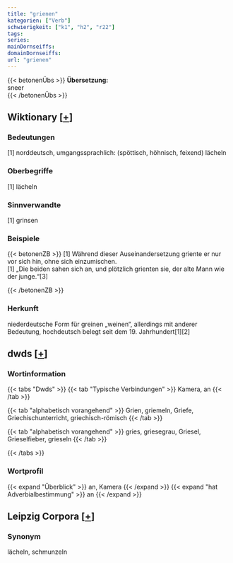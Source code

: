 ```yaml
---
title: "grienen"
kategorien: ["Verb"]
schwierigkeit: ["k1", "h2", "r22"]
tags:
series:
mainDornseiffs:
domainDornseiffs:
url: "grienen"
---
```


{{< betonenÜbs >}}
**Übersetzung:**  
sneer  
{{< /betonenÜbs >}}

## Wiktionary [[+](https://de.wiktionary.org/wiki/grienen)]

### Bedeutungen
[1] norddeutsch, umgangssprachlich: (spöttisch, höhnisch, feixend) lächeln  

### Oberbegriffe
[1] lächeln  

### Sinnverwandte
[1] grinsen  

### Beispiele
{{< betonenZB >}}
[1] Während dieser Auseinandersetzung griente er nur vor sich hin, ohne sich einzumischen.  
[1] „Die beiden sahen sich an, und plötzlich grienten sie, der alte Mann wie der junge.“[3]  

{{< /betonenZB >}}
### Herkunft
niederdeutsche Form für greinen „weinen“, allerdings mit anderer Bedeutung, hochdeutsch belegt seit dem 19. Jahrhundert[1][2]  



## dwds [[+](https://www.dwds.de/wb/grienen)]

### Wortinformation
{{< tabs "Dwds" >}}
{{< tab "Typische Verbindungen" >}}
Kamera, an
{{< /tab >}}

{{< tab "alphabetisch vorangehend" >}}
Grien, griemeln, Griefe, Griechischunterricht, griechisch-römisch
{{< /tab >}}

{{< tab "alphabetisch vorangehend" >}}
gries, griesegrau, Griesel, Grieselfieber, grieseln
{{< /tab >}}

{{< /tabs >}}

### Wortprofil
{{< expand "Überblick" >}} an, Kamera {{< /expand >}}
{{< expand "hat Adverbialbestimmung" >}} an {{< /expand >}}

## Leipzig Corpora [[+](https://corpora.uni-leipzig.de/en/res?word=grienen&corpusId=deu_newscrawl-public_2018)]


### Synonym
lächeln, schmunzeln


